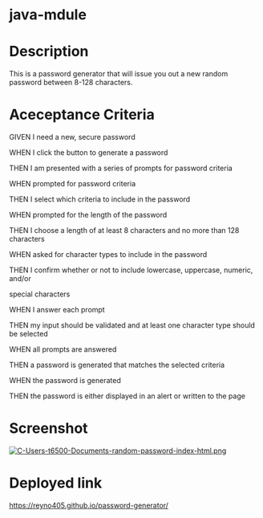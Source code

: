 # java-mdule

# Description

This is a password generator that will issue you out a new random password between 8-128 characters.

# Aceceptance Criteria

GIVEN I need a new, secure password

WHEN I click the button to generate a password

THEN I am presented with a series of prompts for password criteria

WHEN prompted for password criteria

THEN I select which criteria to include in the password

WHEN prompted for the length of the password

THEN I choose a length of at least 8 characters and no more than 128 characters

WHEN asked for character types to include in the password

THEN I confirm whether or not to include lowercase, uppercase, numeric, and/or 

special characters

WHEN I answer each prompt


THEN my input should be validated and at least one character type should be selected

WHEN all prompts are answered

THEN a password is generated that matches the selected criteria

WHEN the password is generated

THEN the password is either displayed in an alert or written to the page


# Screenshot

[![C-Users-t6500-Documents-random-password-index-html.png](https://i.postimg.cc/28NBZ3nf/C-Users-t6500-Documents-random-password-index-html.png)](https://postimg.cc/23T6pkHH)


# Deployed link

https://reyno405.github.io/password-generator/